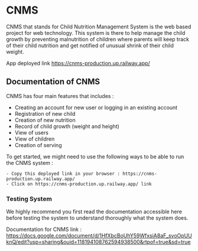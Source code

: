 # CNMS

CNMS that stands for Child Nutrition Management System is the web based project for web technology. This system is there to help manage the child growth by preventing malnutrition of children where parents will keep track of their child nutrition and get notified of unusual shrink of their child weight.

App deployed link https://cnms-production.up.railway.app/

## Documentation of CNMS

CNMS has four main features that includes :

- Creating an account for new user or logging in an existing account
- Registration of new child
- Creation of new nutrition
- Record of child growth (weight and height)
- View of users
- View of children
- Creation of serving

To get started, we might need to use the following ways to be able to run the CNMS system :

    - Copy this deployed link in your browser : https://cnms-production.up.railway.app/
    - Click on https://cnms-production.up.railway.app/ link

### Testing System

We highly recommend you first read the documentation accessible here before testing the system to understand thoroughly what the system does.

Documentation for CNMS link : https://docs.google.com/document/d/1HfXbcBoUhY59WfxsiA8aF_svoOpUUknQ/edit?usp=sharing&ouid=118194108762594938500&rtpof=true&sd=true
